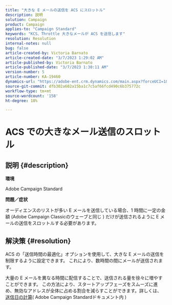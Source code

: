 ```yaml
---
title: "大きな E メールの送信を ACS にスロットル"
description: 説明
solution: Campaign
product: Campaign
applies-to: "Campaign Standard"
keywords: "KCS、Throttle 大きなメールが ACS を送信します"
resolution: Resolution
internal-notes: null
bug: false
article-created-by: Victoria Barnato
article-created-date: "3/7/2023 1:29:02 AM"
article-published-by: Victoria Barnato
article-published-date: "3/7/2023 1:30:11 AM"
version-number: 5
article-number: KA-19460
dynamics-url: "https://adobe-ent.crm.dynamics.com/main.aspx?forceUCI=1&pagetype=entityrecord&etn=knowledgearticle&id=08e1ee6a-87bc-ed11-83ff-6045bd006b3d"
source-git-commit: dfb302a602a15ba1c7c5af66fcd490c6b375772c
workflow-type: tm+mt
source-wordcount: '158'
ht-degree: 18%

---
```


# ACS での大きなメール送信のスロットル

## 説明 {#description}


<b>環境</b>

Adobe Campaign Standard

<b>問題／症状</b>

オーディエンスのリストが多い E メールを送信している場合、1 時間に一定の金額 (Adobe Campaign Classicのウェーブと同じ ) だけが送信されるように E メールの送信をスロットルする必要があります。


## 解決策 {#resolution}


ACS の「送信時間の最適化」オプションを使用して、大きな E メールの送信を制限するように設定できます。 これにより、数時間の間にメールが送信されます。

大量の E メールを異なる時間に配信することで、送信される量を徐々に増やすことができます。 この方法により、スタートアップフェーズをスムーズに進め、無効なアドレスが全体に占める割合を減らすことができます。詳しくは、 [送信日の計算](https://experienceleague.adobe.com/docs/campaign-standard/using/testing-and-sending/scheduling-messages/computing-the-sending-date.html)( Adobe Campaign Standardドキュメント内 )


